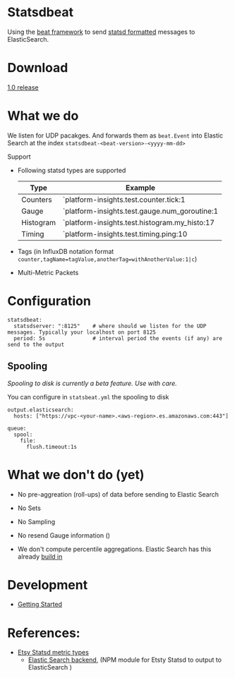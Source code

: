 Statsdbeat
==========

Using the [beat framework](https://www.elastic.co/products/beats) to send [statsd formatted](https://github.com/b/statsd_spec) messages to ElasticSearch. 

# Download

[1.0 release](https://github.com/sentient/statsdbeat/releases)

# What we do 

We listen for UDP pacakges. And forwards them as `beat.Event` into Elastic Search at the index `statsdbeat-<beat-version>-<yyyy-mm-dd>`

Support
+ Following statsd types are supported
  
    | Type          | Example                                           |
    | ------------- | --------------------------------------------------|
    | Counters      | `platform-insights.test.counter.tick:1|c`         |
    | Gauge         | `platform-insights.test.gauge.num_goroutine:1|g`  |
    | Histogram     | `platform-insights.test.histogram.my_histo:17|h`  |
    | Timing        | `platform-insights.test.timing.ping:10|ms`        |

+ Tags (in InfluxDB notation format `counter,tagName=tagValue,anotherTag=withAnotherValue:1|c`)
+ Multi-Metric Packets


# Configuration

```
statsdbeat:
  statsdserver: ":8125"    # where should we listen for the UDP messages. Typically your localhost on port 8125
  period: 5s               # interval period the events (if any) are send to the output  
```

## Spooling

_Spooling to disk is currently a beta feature. Use with care._

You can configure in `statsbeat.yml` the spooling to disk

```
output.elasticsearch:
  hosts: ["https://vpc-<your-name>.<aws-region>.es.amazonaws.com:443"]

queue:
  spool:
    file:
      flush.timeout:1s 

```

# What we don't do (yet)

+ No pre-aggreation (roll-ups) of data before sending to Elastic Search

+ No Sets

+ No Sampling
  
+ No resend Gauge information ()

+ We don't compute percentile aggregations. Elastic Search has this already [build in](https://www.elastic.co/guide/en/elasticsearch/reference/current/search-aggregations-metrics-percentile-aggregation.html)

 
# Development

* [Getting Started](README-development.md)



# References:


+ [Etsy Statsd metric types](https://github.com/etsy/statsd/blob/master/docs/metric_types.md)
  - [Elastic Search backend](https://github.com/markkimsal/statsd-elasticsearch-backend), 
       (NPM module for Etsty Statsd to output to ElasticSearch )
